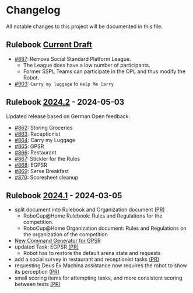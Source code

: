 # Changelog

[Current Draft]: https://github.com/RoboCupAtHome/RuleBook/compare/2024.2..HEAD
[2024.2]: https://github.com/RoboCupAtHome/RuleBook/compare/2024.1..2024.2
[2024.1]: https://github.com/RoboCupAtHome/RuleBook/compare/2023.2..2024.1
[2023.2]: https://github.com/RoboCupAtHome/RuleBook/compare/2023.1..2023.2
[2023.1]: https://github.com/RoboCupAtHome/RuleBook/compare/2019.v1..2023.1


All notable changes to this project will be documented in this file.

## Rulebook [Current Draft]

* [#887](https://github.com/RoboCupAtHome/RuleBook/pull/887): Remove Social Standard Platform League. 
  * The League does have a low number of participants. 
  * Former SSPL Teams can participate in the OPL and thus modify the Robot.
* [#903](https://github.com/RoboCupAtHome/RuleBook/pull/903): `Carry my luggage` to `Help Me Carry`

## Rulebook [2024.2] - 2024-05-03
Updated release based on German Open feedback.
* [#862](https://github.com/RoboCupAtHome/RuleBook/pull/862): Storing Groceries
* [#863](https://github.com/RoboCupAtHome/RuleBook/pull/863): Receptionist
* [#864](https://github.com/RoboCupAtHome/RuleBook/pull/864): Carry my Luggage
* [#865](https://github.com/RoboCupAtHome/RuleBook/pull/865): GPSR
* [#866](https://github.com/RoboCupAtHome/RuleBook/pull/866): Restaurant
* [#867](https://github.com/RoboCupAtHome/RuleBook/pull/867): Stickler for the Rules
* [#868](https://github.com/RoboCupAtHome/RuleBook/pull/868): EGPSR
* [#869](https://github.com/RoboCupAtHome/RuleBook/pull/869): Serve Breakfast
* [#870](https://github.com/RoboCupAtHome/RuleBook/pull/870): Scoresheet cleanup

## Rulebook [2024.1] - 2024-03-05
* split document into Rulebook and Organization document [(PR)](https://github.com/RoboCupAtHome/RuleBook/pull/831)
  * RoboCup@Home Rulebook: Rules and Regulations for the competition.
  * RoboCup@Home Organization document: Rules and Regulations on the organization of the competition
* [New Command Generator for GPSR](https://github.com/johaq/CommandGenerator/tree/master)
* updated Task: EGPSR [(PR)](https://github.com/RoboCupAtHome/RuleBook/pull/844)
  * Robot has to restore the default arena state and requests
* add a social survey in restaurant and receptionist tasks [(PR)](https://github.com/RoboCupAtHome/RuleBook/pull/839)
* requesting Deus Ex Machina assistance now requires the robot to show its perception [(PR)](https://github.com/RoboCupAtHome/RuleBook/pull/838)
* small scoring items for attempting tasks, and more consistent scoring between tests [(PR)](https://github.com/RoboCupAtHome/RuleBook/pull/843)
